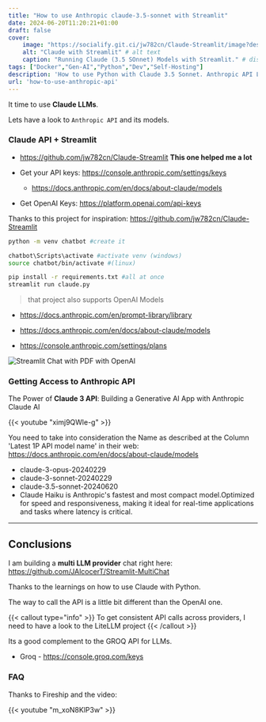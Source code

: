 ```yaml
---
title: "How to use Anthropic claude-3.5-sonnet with Streamlit"
date: 2024-06-20T11:20:21+01:00
draft: false
cover:
    image: "https://socialify.git.ci/jw782cn/Claude-Streamlit/image?description=1&font=Inter&language=1&name=1&stargazers=1&theme=Auto"
    alt: "Claude with Streamlit" # alt text
    caption: "Running Claude (3.5 SOnnet) Models with Streamlit." # display caption under cover
tags: ["Docker","Gen-AI","Python","Dev","Self-Hosting"]
description: 'How to use Python with Claude 3.5 Sonnet. Anthropic API LLMs 101 with Python.'
url: 'how-to-use-anthropic-api'
---
```


It time to use **Claude LLMs**.

Lets have a look to `Anthropic API` and its models.

### Claude API + Streamlit 

* https://github.com/jw782cn/Claude-Streamlit **This one helped me a lot**

* Get your API keys: <https://console.anthropic.com/settings/keys>
    * https://docs.anthropic.com/en/docs/about-claude/models

* Get OpenAI Keys: https://platform.openai.com/api-keys

Thanks to this project for inspiration: https://github.com/jw782cn/Claude-Streamlit

```sh
python -m venv chatbot #create it

chatbot\Scripts\activate #activate venv (windows)
source chatbot/bin/activate #(linux)
```

```sh
pip install -r requirements.txt #all at once
streamlit run claude.py
```

> that project also supports OpenAI Models

* https://docs.anthropic.com/en/prompt-library/library
* https://docs.anthropic.com/en/docs/about-claude/models

* https://console.anthropic.com/settings/plans

<!-- fopaturo -->

![Streamlit Chat with PDF with OpenAI](/blog_img/GenAI/Anthropic/Claude_vs_OpenAI.jpeg)

### Getting Access to Anthropic API


The Power of **Claude 3 API**: Building a Generative AI App with Anthropic Claude AI

<!-- https://www.youtube.com/watch?v=ximj9QWle-g -->

{{< youtube "ximj9QWle-g" >}}


You need to take into consideration the Name as described at the Column 'Latest 1P API model name'
in their web: https://docs.anthropic.com/en/docs/about-claude/models

* claude-3-opus-20240229
* claude-3-sonnet-20240229 
* claude-3.5-sonnet-20240620
* Claude Haiku is Anthropic's fastest and most compact model.Optimized for speed and responsiveness, making it ideal for real-time applications and tasks where latency is critical.

---

## Conclusions

I am building a **multi LLM provider** chat right here: <https://github.com/JAlcocerT/Streamlit-MultiChat>

Thanks to the learnings on how to use Claude with Python.

The way to call the API is a little bit different than the OpenAI one.

{{< callout type="info" >}}
To get consistent API calls across providers, I need to have a look to the LiteLLM project
{{< /callout >}}

Its a good complement to the GROQ API for LLMs.

* Groq - https://console.groq.com/keys

### FAQ


Thanks to Fireship and the video:

<!-- {{< youtube id="v=m_xoN8KlP3w" autoplay="false" >}} -->

{{< youtube "m_xoN8KlP3w" >}}